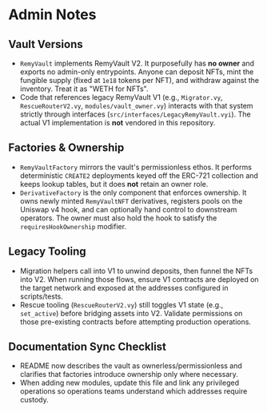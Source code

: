 # Admin Notes

## Vault Versions
- `RemyVault` implements RemyVault V2. It purposefully has **no owner** and exports no admin-only entrypoints. Anyone can deposit NFTs, mint the fungible supply (fixed at `1e18` tokens per NFT), and withdraw against the inventory. Treat it as "WETH for NFTs".
- Code that references legacy RemyVault V1 (e.g., `Migrator.vy`, `RescueRouterV2.vy`, `modules/vault_owner.vy`) interacts with that system strictly through interfaces (`src/interfaces/LegacyRemyVault.vyi`). The actual V1 implementation is **not** vendored in this repository.

## Factories & Ownership
- `RemyVaultFactory` mirrors the vault's permissionless ethos. It performs deterministic `CREATE2` deployments keyed off the ERC-721 collection and keeps lookup tables, but it does **not** retain an owner role.
- `DerivativeFactory` is the only component that enforces ownership. It owns newly minted `RemyVaultNFT` derivatives, registers pools on the Uniswap v4 hook, and can optionally hand control to downstream operators. The owner must also hold the hook to satisfy the `requiresHookOwnership` modifier.

## Legacy Tooling
- Migration helpers call into V1 to unwind deposits, then funnel the NFTs into V2. When running those flows, ensure V1 contracts are deployed on the target network and exposed at the addresses configured in scripts/tests.
- Rescue tooling (`RescueRouterV2.vy`) still toggles V1 state (e.g., `set_active`) before bridging assets into V2. Validate permissions on those pre-existing contracts before attempting production operations.

## Documentation Sync Checklist
- README now describes the vault as ownerless/permissionless and clarifies that factories introduce ownership only where necessary.
- When adding new modules, update this file and link any privileged operations so operations teams understand which addresses require custody.
